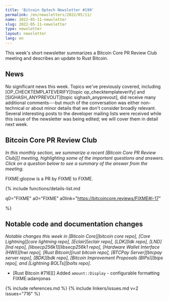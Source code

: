 ```yaml
---
title: 'Bitcoin Optech Newsletter #199'
permalink: /en/newsletters/2022/05/11/
name: 2022-05-11-newsletter
slug: 2022-05-11-newsletter
type: newsletter
layout: newsletter
lang: en
---
```

This week's short newsletter summarizes a Bitcoin Core PR Review Club meeting
and describes an update to Rust Bitcoin.

## News

No significant news this week.  Topics we've previously covered,
including [OP_CHECKTEMPLATEVERIFY][topic op_checktemplateverify] and
[SIGHASH_ANYPREVOUT][topic sighash_anyprevout], did receive many
additional comments---but much of the conversation was either
non-technical or about minor details that we don't consider broadly
relevant.  Several interesting posts to the developer mailing lists were
received while this issue of the newsletter was being edited; we will
cover them in detail next week.

## Bitcoin Core PR Review Club

*In this monthly section, we summarize a recent [Bitcoin Core PR Review Club][]
meeting, highlighting some of the important questions and answers.  Click on a
question below to see a summary of the answer from the meeting.*

FIXME:glozow is a PR by FIXME to FIXME.

{% include functions/details-list.md

  q0="FIXME"
  a0="FIXME"
  a0link="https://bitcoincore.reviews/FIXME#l-17"

%}

## Notable code and documentation changes

*Notable changes this week in [Bitcoin Core][bitcoin core repo], [Core
Lightning][core lightning repo], [Eclair][eclair repo], [LDK][ldk repo],
[LND][lnd repo], [libsecp256k1][libsecp256k1 repo], [Hardware Wallet
Interface (HWI)][hwi repo], [Rust Bitcoin][rust bitcoin repo], [BTCPay
Server][btcpay server repo], [BDK][bdk repo], [Bitcoin Improvement
Proposals (BIPs)][bips repo], and [Lightning BOLTs][bolts repo].*

- [Rust Bitcoin #716][] Added `amount::Display` - configurable formatting FIXME:adamjonas

{% include references.md %}
{% include linkers/issues.md v=2 issues="716" %}
